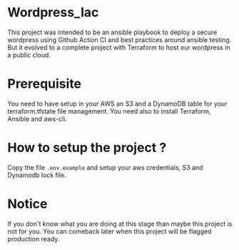 Wordpress_Iac
=========

This project was intended to be an ansible playbook to deploy a secure wordpress using Github Action CI and best practices around ansible testing.
But it evolved to a complete project with Terraform to host our wordpress in a public cloud.

# Prerequisite

You need to have setup in your AWS an S3 and a DynamoDB table for your terraform.tfstate file management.
You need also to install Terraform, Ansible and aws-cli.

# How to setup the project ?

Copy the file `.env.example` and setup your aws credentials, S3 and Dynamodb lock file.

# Notice

If you don't know what you are doing at this stage than maybe this project is not for you.
You can comeback later when this project will be flagged production ready.
